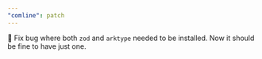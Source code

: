 ```yaml
---
"comline": patch
---
```


🐛 Fix bug where both `zod` and `arktype` needed to be installed. Now it should be fine to have just one.
